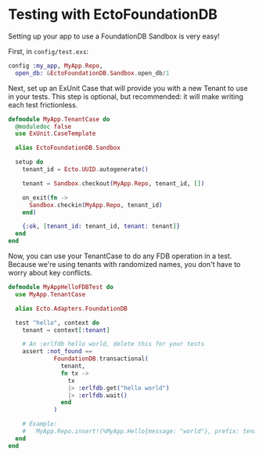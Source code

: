 # Testing with EctoFoundationDB

Setting up your app to use a FoundationDB Sandbox is very easy!

First, in `config/test.exs`:

```elixir
config :my_app, MyApp.Repo,
  open_db: &EctoFoundationDB.Sandbox.open_db/1
```

Next, set up an ExUnit Case that will provide you with a new Tenant to use
in your tests. This step is optional, but recommended: it will make writing
each test frictionless.

```elixir
defmodule MyApp.TenantCase do
  @moduledoc false
  use ExUnit.CaseTemplate

  alias EctoFoundationDB.Sandbox

  setup do
    tenant_id = Ecto.UUID.autogenerate()

    tenant = Sandbox.checkout(MyApp.Repo, tenant_id, [])

    on_exit(fn ->
      Sandbox.checkin(MyApp.Repo, tenant_id)
    end)

    {:ok, [tenant_id: tenant_id, tenant: tenant]}
  end
end
```

Now, you can use your TenantCase to do any FDB operation in a test. Because
we're using tenants with randomized names, you don't have to worry about key conflicts.

```elixir
defmodule MyAppHelloFDBTest do
  use MyApp.TenantCase

  alias Ecto.Adapters.FoundationDB

  test "hello", context do
    tenant = context[:tenant]

    # An :erlfdb hello world, delete this for your tests
    assert :not_found ==
             FoundationDB.transactional(
               tenant,
               fn tx ->
                 tx
                 |> :erlfdb.get("hello world")
                 |> :erlfdb.wait()
               end
             )

    # Example:
    #   MyApp.Repo.insert!(%MyApp.Hello{message: "world"}, prefix: tenant)
  end
end
```
